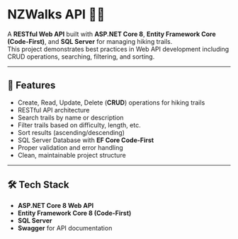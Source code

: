 # NZWalks API 🥾🌲

A **RESTful Web API** built with **ASP.NET Core 8**, **Entity Framework Core (Code-First)**, and **SQL Server** for managing hiking trails.  
This project demonstrates best practices in Web API development including CRUD operations, searching, filtering, and sorting.

---

## 🚀 Features
- Create, Read, Update, Delete (**CRUD**) operations for hiking trails
- RESTful API architecture
- Search trails by name or description
- Filter trails based on difficulty, length, etc.
- Sort results (ascending/descending)
- SQL Server Database with **EF Core Code-First**
- Proper validation and error handling
- Clean, maintainable project structure

---

## 🛠️ Tech Stack
- **ASP.NET Core 8 Web API**
- **Entity Framework Core 8 (Code-First)**
- **SQL Server**
- **Swagger** for API documentation
